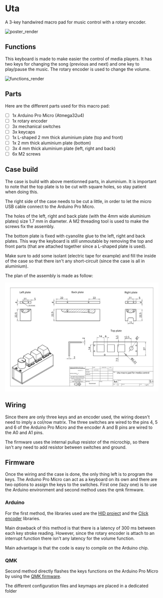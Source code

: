 # Uta

A 3-key handwired macro pad for music control with a rotary encoder.

![poster_render](https://raw.githubusercontent.com/AntoineAndre/uta_kb/main/docs/render_poster_macro_keyboard_less.png)

## Functions

This keyboard is made to make easier the control of media players. It has two keys for changing the song (previous and next) and one key to play/pause the music. The rotary encoder is used to change the volume.

![functions_render](https://raw.githubusercontent.com/AntoineAndre/uta_kb/main/docs/render_front.png)

## Parts

Here are the different parts used for this macro pad:

- [ ] 1x Arduino Pro Micro (Atmega32u4)
- [ ] 1x rotary encoder
- [ ] 3x mechanical switches
- [ ] 3x keycaps
- [ ] 1x L-shaped 2 mm thick aluminium plate (top and front)
- [ ] 1x 2 mm thick aluminium plate (bottom)
- [ ] 3x 4 mm thick aluminium plate (left, right and back)
- [ ] 6x M2 screws

## Case build

The case is build with above mentionned parts, in aluminium. It is important to note that the top plate is to be cut with square holes, so stay patient when doing this.

The right side of the case needs to be cut a little, in order to let the micro USB cable connect to the Arduino Pro Micro.

The holes of the left, right and back plate (with the 4mm wide aluminium plates) size 1.7 mm in diameter. A M2 threading tool is used to make the screws fix the assembly.

The bottom plate is fixed with cyanolite glue to the left, right and back plates. This way the keyboard is still unmoutable by removing the top and front parts (that are attached together since a L-shaped plate is used).

Make sure to add some isolant (electric tape for example) and fill the inside of the case so that there isn't any short-circuit (since the case is all in aluminium).

The plan of the assembly is made as follow:

![case_drawing](https://raw.githubusercontent.com/AntoineAndre/uta_kb/main/docs/drawing_uta_kb.png)

## Wiring

Since there are only three keys and an encoder used, the wiring doesn't need to imply a col/row matrix. The three switches are wired to the pins 4, 5 and 6 of the Arduino Pro Micro and the encoder A and B pins are wired to the A0 and A1 pins.

The firmware uses the internal pullup resistor of the microchip, so there isn't any need to add resistor between switches and ground.

## Firmware

Once the wiring and the case is done, the only thing left is to program the keys. The Arduino Pro Micro can act as a keyboard on its own and there are two options to assign the keys to the switches. First one (lazy one) is to use the Arduino environment and second method uses the qmk firmware.

### Arduino

For the first method, the libraries used are the [HID project](https://github.com/NicoHood/HID) and the [Click encoder](https://github.com/0xPIT/encoder) libraries.

Main drawback of this method is that there is a latency of 300 ms between each key stroke reading. However, since the rotary encoder is attach to an interrupt function there isn't any latency for the volume function.

Main advantage is that the code is easy to compile on the Arduino chip.

### QMK

Second method directly flashes the keys functions on the Arduino Pro Micro by using the [QMK firmware](https://github.com/qmk/qmk_firmware).

The different configuration files and keymaps are placed in a dedicated folder